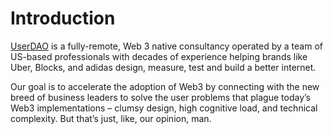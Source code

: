 # Introduction

[UserDAO](https://userdao.xyz) is a fully-remote, Web 3 native consultancy operated by a team of US-based professionals with decades of experience helping brands like Uber, Blocks, and adidas design, measure, test and build a better internet.&#x20;

Our goal is to accelerate the adoption of Web3 by connecting with the new breed of business leaders to solve the user problems that plague today’s Web3 implementations – clumsy design, high cognitive load, and technical complexity. But that’s just, like, our opinion, man.

